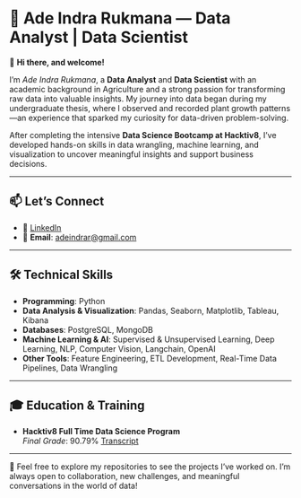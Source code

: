 # 🌱 Ade Indra Rukmana — Data Analyst | Data Scientist

👋 **Hi there, and welcome!**

I’m *Ade Indra Rukmana*, a **Data Analyst** and **Data Scientist** with an academic background in Agriculture and a strong passion for transforming raw data into valuable insights. My journey into data began during my undergraduate thesis, where I observed and recorded plant growth patterns—an experience that sparked my curiosity for data-driven problem-solving.

After completing the intensive **Data Science Bootcamp at Hacktiv8**, I’ve developed hands-on skills in data wrangling, machine learning, and visualization to uncover meaningful insights and support business decisions.

---

## 📫 Let’s Connect

- 🔗 [LinkedIn](https://www.linkedin.com/in/ade-indra-rukmana/)
- 📧 **Email**: adeindrar@gmail.com

---

## 🛠 Technical Skills

- **Programming**: Python  
- **Data Analysis & Visualization**: Pandas, Seaborn, Matplotlib, Tableau, Kibana  
- **Databases**: PostgreSQL, MongoDB  
- **Machine Learning & AI**: Supervised & Unsupervised Learning, Deep Learning, NLP, Computer Vision, Langchain, OpenAI  
- **Other Tools**: Feature Engineering, ETL Development, Real-Time Data Pipelines, Data Wrangling

---

## 🎓 Education & Training

- **Hacktiv8 Full Time Data Science Program**  
  *Final Grade*: 90.79% [Transcript](https://drive.google.com/file/d/1qJFpblEV5RFZMK1ujrrJXnL1G6M1H-IV/view?usp=drive_link)
  
---

📁 Feel free to explore my repositories to see the projects I’ve worked on. I’m always open to collaboration, new challenges, and meaningful conversations in the world of data!
